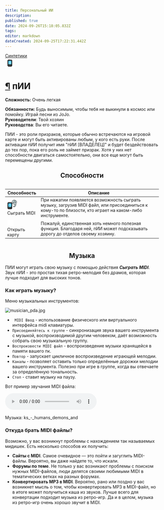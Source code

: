 ```yaml
---
title: Персональный ИИ
description: 
published: true
date: 2024-09-26T15:18:05.832Z
tags: 
editor: markdown
dateCreated: 2024-09-25T17:22:31.442Z
---
```


<div style="display: flex; justify-content: center;">
  <div class="roles-passport sint">
    <div class="title sint"><a href="/roles/synthetics" class="is-internal-link is-valid-page">Синтетики</a></div>
    <div>
      <div><div><img id="ai-image" src="/roles/personalai.png" onclick="toggleImageAndText(this)"></div></div>
      <div>
        <div id="ai-info">
          <h1 id="пии" class="toc-header"><a class="toc-anchor" href="#пии">¶</a> пИИ</h1>
          <p><strong>Сложность:</strong> Очень легкая</p>
          <strong>Обязанности:</strong> Будь выносимым, чтобы тебя не выкинули в космос или помойку. Играй песни из JoJo.<br>
          <b>Руководители</b>: Твой хозяин<br>
          <b>Руководства</b>: Вы его читаете.
        </div>
      </div>
    </div>
  </div>
</div>

ПИИ - это роли призраков, которые обычно встречаются на игровой карте и могут быть активированы любым, у кого есть руки. После активации пИИ получит имя "пИИ [ВЛАДЕЛЕЦ]" и будет бездействовать до тех пор, пока его роль не займет призрак. Хотя у них нет способности двигаться самостоятельно, они все еще могут быть перемещены другими.

## <center> Способности

<center style="overflow-x: auto">
  <table class="pai" id="ai-table">
    <thead>
      <tr>
        <th>Способность</th>
        <th>Описание</th>
      </tr>
    </thead>
    <tbody>
      <tr>
        <td><img src="/pai-midi.png"><br>Сыграть MIDI</td>
        <td>При нажатии появляется возможность сыграть музыку, загрузив MIDI файл, или присоединиться к кому-то по близости, кто играет на каком-либо инструменте.</td>
      </tr>
      <tr>
        <td><img src="/home.png"><br>Открыть карту</td>
        <td>Пожалуй, единственная хоть немного полезная функция. Благодаря ней, пИИ может подсказывать дорогу до отделов своему хозяину.</td>
      </tr>
    </tbody>
  </table>
</center>

## <center> Музыка
ПИИ могут играть свою музыку с помощью действия ***Сыграть MIDI***. Звук пИИ - это простая тихая ретро-мелодия без драмов, которая лучше подходит для высоких тонов. 

  <h3>Как играть музыку?</h3>

  Меню музыкальных инструментов:<p>![musician_pda.jpg](/role/service/musician/musician_pda.jpg)
  - <code> MIDI Ввод</code> - использование физического или виртуального интерфейса midi клавиатуры.
  - <code>Присоединяйтесь к группе</code> - синхронизация звука вашего инструмента с музыкой, воспроизводимой другим человеком, даёт возможность собрать свою музыкальную группу.
  - <code>Воспроизвести MIDI файл</code> - воспроизведение музыки хранящейся в памяти вашего пк.
  - <code>Повтор</code> - запускает цикличное воспроизведение играющей мелодии.
  - <code>Каналы</code> - позволяет оставить только определённые дорожки мелодии вашего инструмента. Полезно при игре в группе, когда вы отвечаете за определённую тональность.
  - <code>Стоп</code> - ставит музыку на паузу.

Вот пример звучания MIDI файла:

<audio controls>
  <source src="/ks_-_humans_demons_and.mp3" type="audio/mpeg">
</audio>

Музыка: ks_-_humans_demons_and

<div class="center">
  <h3>Откуда брать MIDI файлы?</h3>
</div>
Возможно, у вас возникнут проблемы с нахождением так называемых мидишек. Есть несколько способов их получить:
<ul>
  <li><strong>Сайты с MIDI</strong>. Самое очевидное — это пойти и загуглить MIDI-файлы. Вероятно, вы даже найдете то, что искали.</li>
  <li><strong>Форумы по теме</strong>. Не только у вас возникают проблемы с поиском нужных MIDI-файлов, люди делятся своими любимыми MIDI в тематических ветках на разных форумах.</li>
  <li><strong>Конвертировать MP3 в MIDI</strong>. Вероятно, рано или поздно у вас возникнет мысль о том, чтобы конвертировать MP3 в MIDI-файл, но в итоге может получиться каша из звуков. Лучше всего для конвертации подходит музыка из ретро-игр. Да и в целом, музыка из ретро-игр очень хорошо звучит в MIDI. </li>
</ul>

<div class="table"></div>
